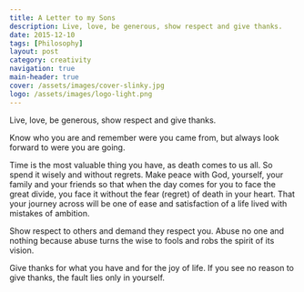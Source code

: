 ```yaml
---
title: A Letter to my Sons
description: Live, love, be generous, show respect and give thanks.
date: 2015-12-10
tags: [Philosophy]
layout: post
category: creativity
navigation: true
main-header: true
cover: /assets/images/cover-slinky.jpg
logo: /assets/images/logo-light.png
---
```


Live, love, be generous, show respect and give thanks.

Know who you are and remember were you came from, but always look forward to were you are going.

Time is the most valuable thing you have, as death comes to us all. So spend it wisely and without regrets. Make peace with God, yourself, your family and your friends so that when the day comes for you to face the great divide, you face it without the fear (regret) of death in your heart. That your journey across will be one of ease and satisfaction of a life lived with mistakes of ambition.

Show respect to others and demand they respect you. Abuse no one and nothing because abuse turns the wise to fools and robs the spirit of its vision.

Give thanks for what you have and for the joy of life. If you see no reason to give thanks, the fault lies only in yourself.
